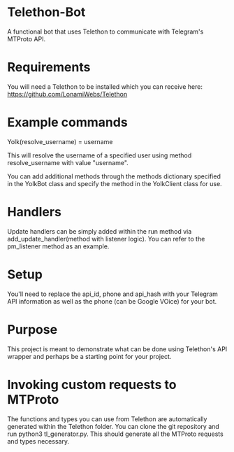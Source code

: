 # Telethon-Bot
A functional bot that uses Telethon to communicate with Telegram's MTProto API.

# Requirements
You will need a Telethon to be installed which you can receive here: https://github.com/LonamiWebs/Telethon

# Example commands
Yolk(resolve_username) = username

This will resolve the username of a specified user using method resolve_username with value "username".

You can add additional methods through the methods dictionary specified in the YolkBot class and specify the method in the YolkClient class for use.

# Handlers
Update handlers can be simply added within the run method via add_update_handler(method with listener logic). You can refer to the pm_listener method as an example.

# Setup
You'll need to replace the api_id, phone and api_hash with your Telegram API information as well as the phone (can be Google VOice) for your bot.

# Purpose
This project is meant to demonstrate what can be done using Telethon's API wrapper and perhaps be a starting point for your project. 

# Invoking custom requests to MTProto
The functions and types you can use from Telethon are automatically generated within the Telethon folder. You can clone the git repository and run python3 tl_generator.py. This should generate all the MTProto requests and types necessary.
